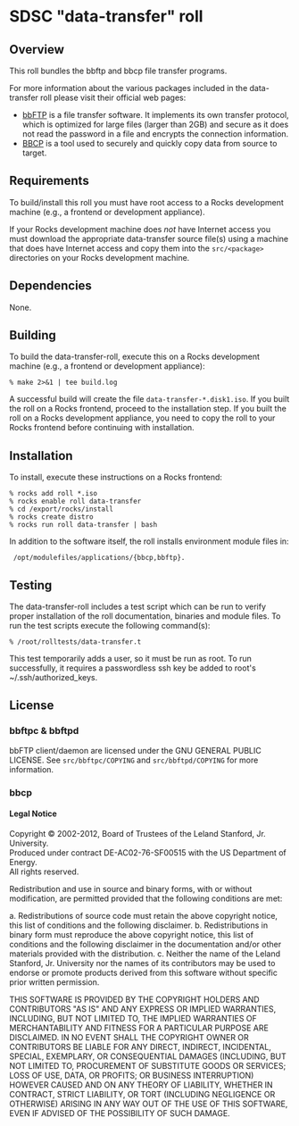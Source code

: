# SDSC "data-transfer" roll

## Overview

This roll bundles the bbftp and bbcp file transfer programs.

For more information about the various packages included in the data-transfer roll please visit their official web pages:

- <a href="http://doc.in2p3.fr/bbftp/" target="_blank">bbFTP</a> is a file
transfer software. It implements its own transfer protocol, which is optimized
for large files (larger than 2GB) and secure as it does not read the password in
a file and encrypts the connection information.
- <a href="http://www.slac.stanford.edu/~abh/bbcp/" target="_blank">BBCP</a> is
a tool used to securely and quickly copy data from source to target.


## Requirements

To build/install this roll you must have root access to a Rocks development
machine (e.g., a frontend or development appliance).

If your Rocks development machine does *not* have Internet access you must
download the appropriate data-transfer source file(s) using a machine that does
have Internet access and copy them into the `src/<package>` directories on your
Rocks development machine.


## Dependencies

None.


## Building

To build the data-transfer-roll, execute this on a Rocks
development machine (e.g., a frontend or development appliance):

```shell
% make 2>&1 | tee build.log
```

A successful build will create the file `data-transfer-*.disk1.iso`.  If you built the
roll on a Rocks frontend, proceed to the installation step. If you built the
roll on a Rocks development appliance, you need to copy the roll to your Rocks
frontend before continuing with installation.


## Installation

To install, execute these instructions on a Rocks frontend:

```shell
% rocks add roll *.iso
% rocks enable roll data-transfer
% cd /export/rocks/install
% rocks create distro
% rocks run roll data-transfer | bash
```

In addition to the software itself, the roll installs environment module files
in:

```shell
 /opt/modulefiles/applications/{bbcp,bbftp}.
```


## Testing

The data-transfer-roll includes a test script which can be run to verify proper
installation of the roll documentation, binaries and module files.
To run the test scripts execute the following command(s):

```shell
% /root/rolltests/data-transfer.t 
```

This test temporarily adds a user, so it must be run as root.  To run
successfully, it requires a passwordless ssh key be added to root's
~/.ssh/authorized_keys.

## License

### bbftpc & bbftpd

bbFTP client/daemon are licensed under the GNU GENERAL PUBLIC LICENSE. See 
`src/bbftpc/COPYING` and `src/bbftpd/COPYING` for more information.

### bbcp  

#### Legal Notice

Copyright © 2002-2012, Board of Trustees of the Leland Stanford, Jr. University.  
Produced under contract DE-AC02-76-SF00515 with the US Department of Energy.  
All rights reserved.
 
Redistribution and use in source and binary forms, with or without modification, are permitted provided that the following conditions are met:
 
a.      Redistributions of source code must retain the above copyright notice, this list of conditions and the following disclaimer.
b.      Redistributions in binary form must reproduce the above copyright notice, this list of conditions and the following disclaimer in the documentation and/or other materials provided with the distribution.
c.       Neither the name of the Leland Stanford, Jr. University nor the names of its contributors may be used to endorse or promote products derived from this software without specific prior written permission.
 
THIS SOFTWARE IS PROVIDED BY THE COPYRIGHT HOLDERS AND CONTRIBUTORS "AS IS" AND ANY EXPRESS OR IMPLIED WARRANTIES, INCLUDING, BUT NOT LIMITED TO, THE IMPLIED WARRANTIES OF MERCHANTABILITY AND FITNESS FOR A PARTICULAR PURPOSE ARE DISCLAIMED. IN NO EVENT SHALL THE COPYRIGHT OWNER OR CONTRIBUTORS BE LIABLE FOR ANY DIRECT, INDIRECT, INCIDENTAL, SPECIAL, EXEMPLARY, OR CONSEQUENTIAL DAMAGES (INCLUDING, BUT NOT LIMITED TO, PROCUREMENT OF SUBSTITUTE GOODS OR SERVICES; LOSS OF USE, DATA, OR PROFITS; OR BUSINESS INTERRUPTION) HOWEVER CAUSED AND ON ANY THEORY OF LIABILITY, WHETHER IN CONTRACT, STRICT LIABILITY, OR TORT (INCLUDING NEGLIGENCE OR OTHERWISE) ARISING IN ANY WAY OUT OF THE USE OF THIS SOFTWARE, EVEN IF ADVISED OF THE POSSIBILITY OF SUCH DAMAGE.
